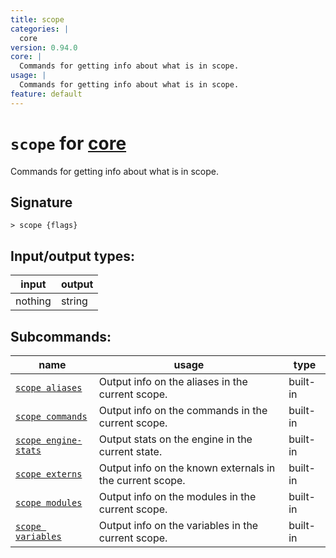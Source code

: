 ```yaml
---
title: scope
categories: |
  core
version: 0.94.0
core: |
  Commands for getting info about what is in scope.
usage: |
  Commands for getting info about what is in scope.
feature: default
---
```

<!-- This file is automatically generated. Please edit the command in https://github.com/nushell/nushell instead. -->

# `scope` for [core](/commands/categories/core.md)

<div class='command-title'>Commands for getting info about what is in scope.</div>

## Signature

```> scope {flags} ```


## Input/output types:

| input   | output |
| ------- | ------ |
| nothing | string |


## Subcommands:

| name                                                         | usage                                                    | type     |
| ------------------------------------------------------------ | -------------------------------------------------------- | -------- |
| [`scope aliases`](/commands/docs/scope_aliases.md)           | Output info on the aliases in the current scope.         | built-in |
| [`scope commands`](/commands/docs/scope_commands.md)         | Output info on the commands in the current scope.        | built-in |
| [`scope engine-stats`](/commands/docs/scope_engine-stats.md) | Output stats on the engine in the current state.         | built-in |
| [`scope externs`](/commands/docs/scope_externs.md)           | Output info on the known externals in the current scope. | built-in |
| [`scope modules`](/commands/docs/scope_modules.md)           | Output info on the modules in the current scope.         | built-in |
| [`scope variables`](/commands/docs/scope_variables.md)       | Output info on the variables in the current scope.       | built-in |